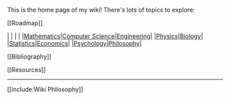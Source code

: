 This is the home page of my wiki! There's lots of topics to explore:

[[Roadmap]]

| | | |
|[Mathematics](./Mathematics/Home)|[Computer Science](./Computer-Science/)|[Engineering](./Engineering/)|
|[Physics](./Physics/)|[Biology](./Biology/)|
|[Statistics](./Statistics/)|[Economics](./Economics/)|
|[Psychology](./Psychology/)|[Philosophy](./Philosophy/)|


[[Bibliography]]

[[Resources]]

---

[[include:Wiki Philosophy]]